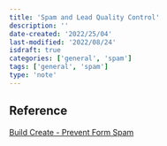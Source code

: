 ```yaml
---
title: 'Spam and Lead Quality Control'
description: ''
date-created: '2022/25/04'
last-modified: '2022/08/24'
isdraft: true
categories: ['general', 'spam']
tags: ['general', 'spam']
type: 'note'
---
```


## Reference

[Build Create - Prevent Form Spam](https://buildcreate.com/6-ways-to-prevent-form-spam-without-captcha/)
